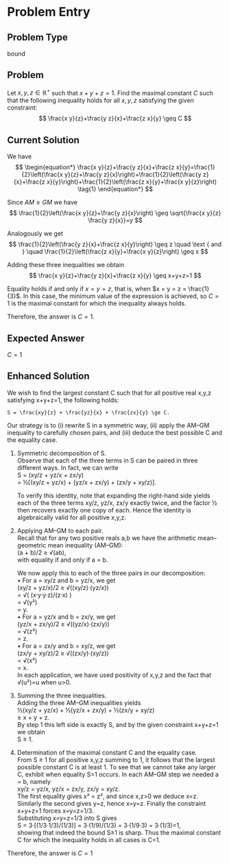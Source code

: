 # Problem Entry

## Problem Type
bound

## Problem
Let $x, y, z \in \mathbb{R}^{+}$ such that $x + y + z = 1$. Find the maximal constant $C$ such that the following inequality holds for all $x, y, z$ satisfying the given constraint:
$$
\frac{x y}{z}+\frac{y z}{x}+\frac{z x}{y} \geq C
$$

## Current Solution
We have
$$
\begin{equation*}
\frac{x y}{z}+\frac{y z}{x}+\frac{z x}{y}=\frac{1}{2}\left(\frac{x y}{z}+\frac{y z}{x}\right)+\frac{1}{2}\left(\frac{y z}{x}+\frac{z x}{y}\right)+\frac{1}{2}\left(\frac{z x}{y}+\frac{x y}{z}\right) \tag{1}
\end{equation*}
$$

Since $A M \geq G M$ we have
$$
\frac{1}{2}\left(\frac{x y}{z}+\frac{y z}{x}\right) \geq \sqrt{\frac{x y}{z} \frac{y z}{x}}=y
$$

Analogously we get
$$
\frac{1}{2}\left(\frac{y z}{x}+\frac{z x}{y}\right) \geq z \quad \text { and } \quad \frac{1}{2}\left(\frac{z x}{y}+\frac{x y}{z}\right) \geq x
$$

Adding these three inequalities we obtain
$$
\frac{x y}{z}+\frac{y z}{x}+\frac{z x}{y} \geq x+y+z=1
$$

Equality holds if and only if $x = y = z$, that is, when $x = y = z = \frac{1}{3}$. In this case, the minimum value of the expression is achieved, so $C = 1$ is the maximal constant for which the inequality always holds.

Therefore, the answer is $C = 1$. 

## Expected Answer
$C = 1$

## Enhanced Solution
We wish to find the largest constant C such that for all positive real x,y,z satisfying x+y+z=1, the following holds:   
  
    S = \frac{xy}{z} + \frac{yz}{x} + \frac{zx}{y} \ge C.   
  
Our strategy is to (i) rewrite S in a symmetric way, (ii) apply the AM–GM inequality to carefully chosen pairs, and (iii) deduce the best possible C and the equality case.   
  
1. Symmetric decomposition of S.   
   Observe that each of the three terms in S can be paired in three different ways.  In fact, we can write   
   S = (xy/z + yz/x + zx/y)     
     = ½[(xy/z + yz/x) + (yz/x + zx/y) + (zx/y + xy/z)].    
   
   To verify this identity, note that expanding the right-hand side yields each of the three terms xy/z, yz/x, zx/y exactly twice, and the factor ½ then recovers exactly one copy of each.  Hence the identity is algebraically valid for all positive x,y,z.   
  
2. Applying AM–GM to each pair.   
   Recall that for any two positive reals a,b we have the arithmetic mean–geometric mean inequality (AM–GM):   
     (a + b)/2 ≥ √(ab),   
   with equality if and only if a = b.   
   
   We now apply this to each of the three pairs in our decomposition:   
     • For a = xy/z and b = yz/x, we get   
       (xy/z + yz/x)/2 ≥ √((xy/z)·(yz/x))   
                           = √( (x·y·y·z)/(z·x) )   
                           = √(y²)   
                           = y.   
     • For a = yz/x and b = zx/y, we get   
       (yz/x + zx/y)/2 ≥ √((yz/x)·(zx/y))   
                           = √(z²)   
                           = z.   
     • For a = zx/y and b = xy/z, we get   
       (zx/y + xy/z)/2 ≥ √((zx/y)·(xy/z))   
                           = √(x²)   
                           = x.   
   In each application, we have used positivity of x,y,z and the fact that √(u²)=u when u>0.   
  
3. Summing the three inequalities.   
   Adding the three AM–GM inequalities yields   
     ½(xy/z + yz/x) + ½(yz/x + zx/y) + ½(zx/y + xy/z)   
       ≥ x + y + z.   
   By step 1 this left side is exactly S, and by the given constraint x+y+z=1 we obtain   
     S ≥ 1.   
  
4. Determination of the maximal constant C and the equality case.   
   From S ≥ 1 for all positive x,y,z summing to 1, it follows that the largest possible constant C is at least 1.  To see that we cannot take any larger C, exhibit when equality S=1 occurs.  In each AM–GM step we needed a = b, namely   
     xy/z = yz/x,  yz/x = zx/y,  zx/y = xy/z.   
   The first equality gives x² = z², and since x,z>0 we deduce x=z.  Similarly the second gives y=z, hence x=y=z.  Finally the constraint x+y+z=1 forces x=y=z=1/3.   
   Substituting x=y=z=1/3 into S gives   
     S = 3·[(1/3·1/3)/(1/3)] = 3·(1/9)/(1/3) = 3·(1/9·3) = 3·(1/3)=1,   
   showing that indeed the bound S≥1 is sharp.  Thus the maximal constant C for which the inequality holds in all cases is C=1.   
  
Therefore, the answer is $C=1$
